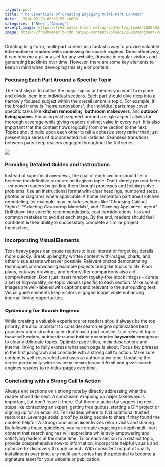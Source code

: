 ```yaml
---
layout: post
title: "The Essentials of Creating Engaging Multi-Part Content"
date:   2024-02-20 00:09:55 +0000
categories: ['News','Gaming']
excerpt_image: https://freshwater.b-cdn.net/wp-content/uploads/2020/03/great-content.jpeg
image: https://freshwater.b-cdn.net/wp-content/uploads/2020/03/great-content.jpeg
---
```


Creating long-form, multi-part content is a fantastic way to provide valuable information to readers while optimizing for search engines. Done effectively, it can become a pillar asset for any website, drawing in regular visitors and generating backlinks over time. However, there are some key elements to keep in mind when developing this style of content. 
### Focusing Each Part Around a Specific Topic
The first step is to outline the major topics or themes you want to explore and divide them into individual sections. Each part should dive deep into a narrowly focused subject within the overall umbrella topic. For example, if the broad theme is "home renovations", the individual parts may cover specific tasks like **kitchen remodeling**, **bathroom makeovers**, and **outdoor living spaces**. Focusing each segment around a single aspect allows for thorough coverage while giving readers distinct value in every part.
It is also important that the content flows logically from one section to the next. Topics should build upon each other to tell a cohesive story rather than just presenting a series of disconnected mini-articles. Seamless transitions between parts keep readers engaged throughout the full series. 

![](https://freshwater.b-cdn.net/wp-content/uploads/2020/03/great-content.jpeg)
### Providing Detailed Guides and Instructions
Instead of superficial overviews, the goal of each section should be to become the definitive resource on its given topic. Don't simply present facts - empower readers by guiding them through processes and helping solve problems. Use an instructional format with clear headings, numbered steps, photos or diagrams where applicable. 
A home renovation part about kitchen remodeling, for example, may include sections like "Choosing Cabinet Styles", "Selecting Countertop Materials", and "Planning Appliance Layout". Drill down into specific recommendations, cost considerations, tips and common mistakes to avoid at each stage. By the end, readers should feel confident in their ability to successfully complete a similar project themselves.
### Incorporating Visual Elements
Text-heavy pages can cause readers to lose interest or forget key details more quickly. Break up lengthy written content with images, charts, and other visual assets wherever possible. Relevant photos demonstrating techniques or showcasing example projects bring the topics to life. Floor plans, cutaway drawings, and before/after comparisons also aid comprehension. 
Don't just insert random royalty-free stock images - curate a set of high-quality, on-topic visuals specific to each section. Make sure all images are well-labeled with captions and relevant to the surrounding text. Visual guide elements keep visitors engaged longer while enhancing internal linking opportunities.
### Optimizing for Search Engines 
While creating a valuable experience for readers should always be the top priority, it's also important to consider search engine optimization best practices when structuring in-depth multi-part content. Use relevant topic-focused headers, subheaders and bolded descriptive **keywords** throughout to clearly delineate topics. 
Optimize page titles, meta descriptions and internal linking to fully express what each page is about. Focus key phrases in the first paragraph and conclude with a strong call to action. Make sure content is well-researched and uses an authoritative tone. Updating the series periodically with new installments keeps it fresh and gives search engines reasons to re-index pages over time.
### Concluding with a Strong Call to Action 
Always end sections on a strong note by directly addressing what the reader should do next. A conclusion wrapping up major takeaways is important, but don't leave it there. Call them to action by suggesting next steps like contacting an expert, getting free quotes, starting a DIY project or signing up for an email list. Tell readers where to find additional trusted resources. Leverage social proof by asking people to share if they found the content helpful. A strong conclusion incentivizes return visits and sharing.
By following these guidelines, you can create engaging in-depth multi-part content that search engines will appreciate while truly empowering and satisfying readers at the same time. Tailor each section to a distinct topic, provide comprehensive how-to information, incorporate helpful visuals and optimize for discovery through search. With consistent output of quality installments over time, any multi-part series has the potential to become a signature asset for your website or publication.